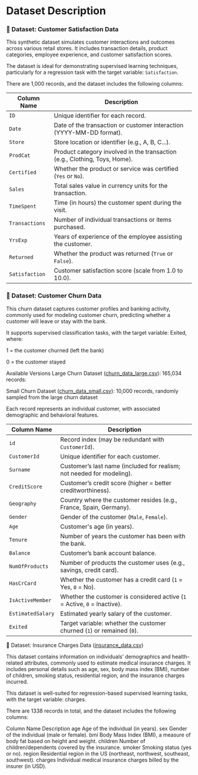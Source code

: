 # Dataset Description

### 📁 Dataset: Customer Satisfaction Data
This synthetic dataset simulates customer interactions and outcomes across various retail stores. It includes transaction details, product categories, employee experience, and customer satisfaction scores.

The dataset is ideal for demonstrating supervised learning techniques, particularly for a regression task with the target variable: `Satisfaction`.

There are 1,000 records, and the dataset includes the following columns:

| Column Name    | Description                                                                |
| -------------- | -------------------------------------------------------------------------- |
| `ID`           | Unique identifier for each record.                                         |
| `Date`         | Date of the transaction or customer interaction (YYYY-MM-DD format).       |
| `Store`        | Store location or identifier (e.g., A, B, C...).                           |
| `ProdCat`      | Product category involved in the transaction (e.g., Clothing, Toys, Home). |
| `Certified`    | Whether the product or service was certified (`Yes` or `No`).              |
| `Sales`        | Total sales value in currency units for the transaction.                   |
| `TimeSpent`    | Time (in hours) the customer spent during the visit.                       |
| `Transactions` | Number of individual transactions or items purchased.                      |
| `YrsExp`       | Years of experience of the employee assisting the customer.                |
| `Returned`     | Whether the product was returned (`True` or `False`).                      |
| `Satisfaction` | Customer satisfaction score (scale from 1.0 to 10.0).                      |


### 📁 Dataset: Customer Churn Data 
This churn dataset captures customer profiles and banking activity, commonly used for modeling customer churn, predicting whether a customer will leave or stay with the bank.

It supports supervised classification tasks, with the target variable: Exited, where:

1 = the customer churned (left the bank)

0 = the customer stayed

 Available Versions
Large Churn Dataset ([churn_data_large.csv](./churn_data_large.csv)): 165,034 records: 

Small Churn Dataset ([churn_data_small.csv](./churn_data_small.csv)): 10,000 records, randomly sampled from the large churn dataset

Each record represents an individual customer, with associated demographic and behavioral features.

| Column Name       | Description                                                               |
| ----------------- | ------------------------------------------------------------------------- |
| `id`              | Record index (may be redundant with `CustomerId`).                        |
| `CustomerId`      | Unique identifier for each customer.                                      |
| `Surname`         | Customer’s last name (included for realism; not needed for modeling).     |
| `CreditScore`     | Customer’s credit score (higher = better creditworthiness).               |
| `Geography`       | Country where the customer resides (e.g., France, Spain, Germany).        |
| `Gender`          | Gender of the customer (`Male`, `Female`).                                |
| `Age`             | Customer's age (in years).                                                |
| `Tenure`          | Number of years the customer has been with the bank.                      |
| `Balance`         | Customer’s bank account balance.                                          |
| `NumOfProducts`   | Number of products the customer uses (e.g., savings, credit card).        |
| `HasCrCard`       | Whether the customer has a credit card (`1` = Yes, `0` = No).             |
| `IsActiveMember`  | Whether the customer is considered active (`1` = Active, `0` = Inactive). |
| `EstimatedSalary` | Estimated yearly salary of the customer.                                  |
| `Exited`          | Target variable: whether the customer churned (`1`) or remained (`0`).    |


📁 Dataset: Insurance Charges Data ([insurance_data.csv](./insurance_data.csv))

This dataset contains information on individuals’ demographics and health-related attributes, commonly used to estimate medical insurance charges. It includes personal details such as age, sex, body mass index (BMI), number of children, smoking status, residential region, and the insurance charges incurred.

This dataset is well-suited for regression-based supervised learning tasks, with the target variable: charges.

There are 1338 records in total, and the dataset includes the following columns:

Column Name	Description
age	Age of the individual (in years).
sex	Gender of the individual (male or female).
bmi	Body Mass Index (BMI), a measure of body fat based on height and weight.
children	Number of children/dependents covered by the insurance.
smoker	Smoking status (yes or no).
region	Residential region in the US (northeast, northwest, southeast, southwest).
charges	Individual medical insurance charges billed by the insurer (in USD).